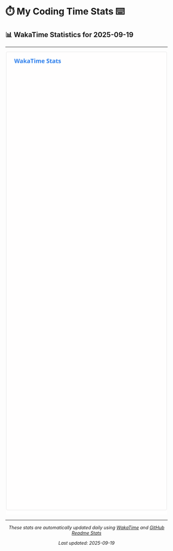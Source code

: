 # ⏱️ My Coding Time Stats ⌨️

## 📊 WakaTime Statistics for 2025-09-19

---

<div align="center">

<img src="./images/wakatime-stats-2025-09-19.svg" alt="WakaTime Stats" width="500">

</div>

---

<div align="center">

*These stats are automatically updated daily using [WakaTime](https://wakatime.com) and [GitHub Readme Stats](https://github.com/anuraghazra/github-readme-stats)*

*Last updated: 2025-09-19*
</div>
